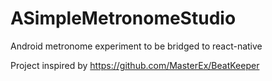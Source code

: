 # ASimpleMetronomeStudio
Android metronome experiment to be bridged to react-native

Project inspired by https://github.com/MasterEx/BeatKeeper
